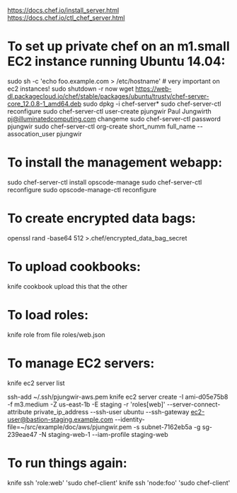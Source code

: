 https://docs.chef.io/install_server.html
https://docs.chef.io/ctl_chef_server.html


# To set up private chef on an m1.small EC2 instance running Ubuntu 14.04:

sudo sh -c 'echo foo.example.com > /etc/hostname'    # very important on ec2 instances!
sudo shutdown -r now
wget https://web-dl.packagecloud.io/chef/stable/packages/ubuntu/trusty/chef-server-core_12.0.8-1_amd64.deb
sudo dpkg -i chef-server*
sudo chef-server-ctl reconfigure
sudo chef-server-ctl user-create pjungwir Paul Jungwirth pj@illuminatedcomputing.com changeme
sudo chef-server-ctl password pjungwir
sudo chef-server-ctl org-create short_numm full_name --assocation_user pjungwir


# To install the management webapp:

sudo chef-server-ctl install opscode-manage
sudo chef-server-ctl reconfigure
sudo opscode-manage-ctl reconfigure


# To create encrypted data bags:

openssl rand -base64 512 >.chef/encrypted_data_bag_secret



# To upload cookbooks:

knife cookbook upload this that the other



# To load roles:

knife role from file roles/web.json



# To manage EC2 servers:

knife ec2 server list

ssh-add ~/.ssh/pjungwir-aws.pem
knife ec2 server create -I ami-d05e75b8 -f m3.medium -Z us-east-1b -E staging -r 'roles[web]' --server-connect-attribute private_ip_address --ssh-user ubuntu --ssh-gateway ec2-user@bastion-staging.example.com --identity-file=~/src/example/doc/aws/pjungwir.pem -s subnet-7162eb5a -g sg-239eae47 -N staging-web-1 --iam-profile staging-web



# To run things again:

knife ssh 'role:web' 'sudo chef-client'
knife ssh 'node:foo' 'sudo chef-client'

